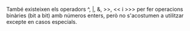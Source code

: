 També existeixen els operadors ^, |, &, >>, << i >>> per fer operacions binàries (bit a bit) amb números enters, però no s'acostumen a utilitzar excepte en casos especials.